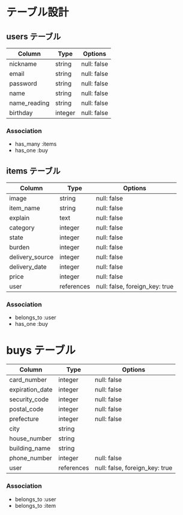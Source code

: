 # テーブル設計

## users テーブル

| Column         | Type    | Options     |
| -------------  | ------  | ----------- |
| nickname       | string  | null: false |ニックネーム
| email          | string  | null: false |メールアドレス
| password       | string  | null: false |パスワード
| name           | string  | null: false |お名前(全角)
| name_reading   | string  | null: false |お名前カナ(全角)
| birthday       | integer | null: false |生年月日

### Association

- has_many :items
- has_one  :buy

## items テーブル

| Column              | Type       | Options                        |
| ------------------  | ---------- | ------------------------------ |
| image               | string     | null: false                    |出品画像 
| item_name           | string     | null: false                    |商品名
| explain             | text       | null: false                    |商品の説明
| category            | integer    | null: false                    |カテゴリー
| state               | integer    | null: false                    |商品の状態
| burden              | integer    | null: false                    |配送料の負担
| delivery_source     | integer    | null: false                    |発送元の地域
| delivery_date       | integer    | null: false                    |発送までの日数
| price               | integer    | null: false                    |販売価格
| user                | references | null: false, foreign_key: true |


### Association

- belongs_to :user
- has_one  :buy

# buys テーブル

| Column                    | Type        | Options                        |
| ------------------------- | ----------- | ------------------------------ |
| card_number               | integer     | null: false                    |カード情報
| expiration_date           | integer     | null: false                    |有効期限
| security_code             | integer     | null: false                    |セキュリティコード
| postal_code               | integer     | null: false                    |郵便番号
| prefecture                | integer     | null: false                    |都道府県
| city                      | string      |                                |市町村
| house_number              | string      |                                |番地
| building_name             | string      |                                |建物名
| phone_number              | integer     | null: false                    |電話番号
| user                      | references  | null: false, foreign_key: true |


### Association

- belongs_to :user
- belongs_to :item
